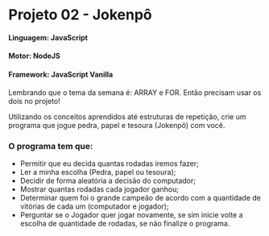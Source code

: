 # Projeto 02 - Jokenpô

#### Linguagem: JavaScript
#### Motor: NodeJS
#### Framework: JavaScript Vanilla

Lembrando que o tema da semana é: ARRAY e FOR.
Então precisam usar os dois no projeto!

Utilizando os conceitos aprendidos até estruturas de repetição, crie um programa que jogue pedra, papel
e tesoura (Jokenpô) com você.


### O programa tem que:


- Permitir que eu decida quantas rodadas iremos fazer;
- Ler a minha escolha (Pedra, papel ou tesoura);
- Decidir de forma aleatória a decisão do computador;
- Mostrar quantas rodadas cada jogador ganhou;
- Determinar quem foi o grande campeão de acordo com a quantidade de vitórias de cada um (computador e jogador);
- Perguntar se o Jogador quer jogar novamente, se sim inicie volte a escolha de quantidade de rodadas, se não finalize o programa.
